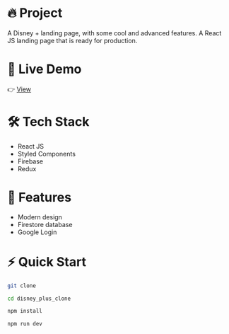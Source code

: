# 🔥 Project

A Disney + landing page, with some cool and advanced features. A React JS landing page that is ready for production.

# 🔗 Live Demo

👉 [View](https://disney-plus-clone-pied-psi.vercel.app/)

# 🛠️ Tech Stack
- React JS
- Styled Components
- Firebase
- Redux

# 💎 Features
- Modern design
- Firestore database
- Google Login

# ⚡ Quick Start

```bash
git clone

cd disney_plus_clone

npm install

npm run dev
```
